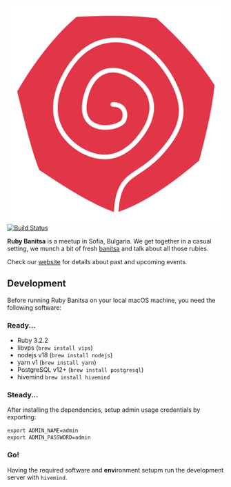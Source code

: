 ![Ruby Banitsa][logo] [![Build Status](https://travis-ci.org/gsamokovarov/rubybanitsa.com.svg?branch=master)](https://travis-ci.org/gsamokovarov/rubybanitsa.com)

**Ruby Banitsa** is a meetup in Sofia, Bulgaria. We get together in a casual
setting, we munch a bit of fresh [banitsa] and talk about all those rubies.

Check our [website] for details about past and upcoming events.

## Development

Before running Ruby Banitsa on your local macOS machine, you need the following software:

### Ready...

- Ruby 3.2.2
- libvps (`brew install vips`)
- nodejs v18 (`brew install nodejs`)
- yarn v1 (`brew install yarn`)
- PostgreSQL v12+ (`brew install postgresql`)
- hivemind `brew install hivemind`

### Steady...

After installing the dependencies, setup admin usage credentials by exporting:

```
export ADMIN_NAME=admin
export ADMIN_PASSWORD=admin
```

### Go!

Having the required software and **env**ironment setupm run the development server with `hivemind`.

[logo]: https://raw.githubusercontent.com/gsamokovarov/rubybanitsa.com/master/app/assets/images/logo.svg
[banitsa]: https://en.wikipedia.org/wiki/Banitsa
[website]: https://rubybanitsa.com/
